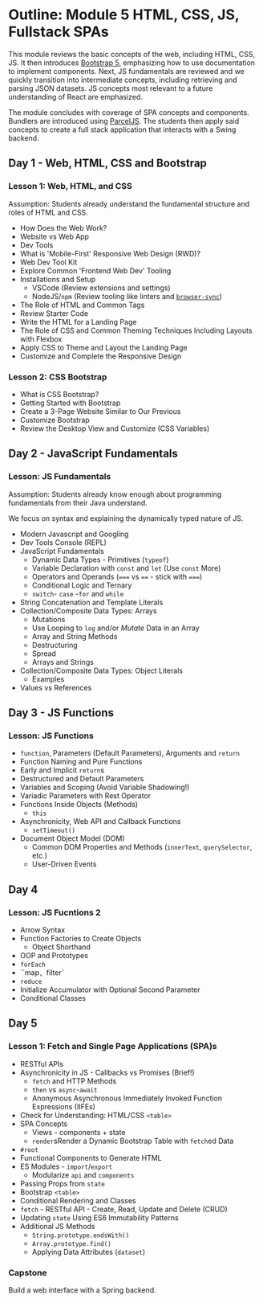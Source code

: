 # Outline: Module 5 HTML, CSS, JS, Fullstack SPAs

This module reviews the basic concepts of the web, including HTML, CSS, JS. It then introduces [Bootstrap 5,](https://getbootstrap.com/docs/5.0/getting-started/download/#package-managers) emphasizing how to use documentation to implement components. Next, JS fundamentals are reviewed and we quickly transition into intermediate concepts, including retrieving and parsing JSON datasets. JS concepts most relevant to a future understanding of React are emphasized. 

The module concludes with coverage of SPA concepts and components. Bundlers are introduced using [ParcelJS](https://parceljs.org/). The students then apply said concepts to create a full stack application that interacts with a Swing backend.

## Day 1 - Web, HTML, CSS and Bootstrap

### Lesson 1: Web, HTML, and CSS

Assumption: Students already understand the fundamental structure and roles of HTML and CSS.

* How Does the Web Work?
* Website vs Web App
* Dev Tools
* What is 'Mobile-First' Responsive Web Design (RWD)?
* Web Dev Tool Kit
* Explore Common 'Frontend Web Dev' Tooling
* Installations and Setup
  * VSCode (Review extensions and settings)
  * NodeJS/`npm` (Review tooling like linters and [`browser-sync`](https://browsersync.io/))
* The Role of HTML and Common Tags
* Review Starter Code
* Write the HTML for a Landing Page
* The Role of CSS and Common Theming Techniques Including Layouts with Flexbox
* Apply CSS to Theme and Layout the Landing Page
* Customize and Complete the Responsive Design

### Lesson 2: CSS Bootstrap

* What is CSS Bootstrap?
* Getting Started with Bootstrap
* Create a 3-Page Website Similar to Our Previous
* Customize Bootstrap
* Review the Desktop View and Customize (CSS Variables)

## Day 2 - JavaScript Fundamentals

### Lesson: JS Fundamentals

Assumption: Students already know enough about programming fundamentals from their Java understand.

We focus on syntax and explaining the dynamically typed nature of JS.

* Modern Javascript and Googling
* Dev Tools Console (REPL)
* JavaScript Fundamentals
  * Dynamic Data Types - Primitives (`typeof`)
  * Variable Declaration with `const` and `let` (Use `const` More)
  * Operators and Operands (`===` vs `==` - stick with `===`)
  * Conditional Logic and Ternary
  * `switch`- `case`
  -`for` and `while`
* String Concatenation and Template Literals
* Collection/Composite Data Types: Arrays
  * Mutations
  * Use Looping to `log` and/or _Mutate_ Data in an Array
  * Array and String Methods
  * Destructuring
  * Spread
  * Arrays and Strings
* Collection/Composite Data Types: Object Literals
  * Examples
* Values vs References

## Day 3 - JS Functions

### Lesson: JS Functions

* `function`, Parameters (Default Parameters), Arguments and `return`
* Function Naming and Pure Functions
* Early and Implicit `return`s
* Destructured and Default Parameters
* Variables and Scoping (Avoid Variable Shadowing!)
* Variadic Parameters with Rest Operator
* Functions Inside Objects (Methods)
  * `this`
* Asynchronicity, Web API and Callback Functions
  * `setTimeout()`
* Document Object Model (DOM)
  * Common DOM Properties and Methods (`innerText`, `querySelector`, etc.)
  * User-Driven Events

## Day 4

### Lesson: JS Fucntions 2

* Arrow Syntax
* Function Factories to Create Objects
  * Object Shorthand
* OOP and Prototypes
* `forEach`
* ``map`, `filter`
* `reduce`
* Initialize Accumulator with Optional Second Parameter
* Conditional Classes

## Day 5

### Lesson 1: Fetch and Single Page Applications (SPA)s

* RESTful APIs
* Asynchronicity in JS - Callbacks vs Promises (Brief!)
  * `fetch` and HTTP Methods
  * `then` vs `async`-`await`
  * Anonymous Asynchronous Immediately Invoked Function Expressions (IIFEs)
* Check for Understanding: HTML/CSS `<table>`
* SPA Concepts
  * Views - components + state
  * `render`sRender a Dynamic Bootstrap Table with `fetch`ed Data
* `#root`
* Functional Components to Generate HTML
* ES Modules - `import`/`export`
  * Modularize `api` and `components`
* Passing Props from `state`
* Bootstrap `<table>`
* Conditional Rendering and Classes
* `fetch` - RESTful API - Create, Read, Update and Delete (CRUD)
* Updating `state` Using ES6 Immutability Patterns
* Additional JS Methods
  * `String.prototype.endsWith()`
  * `Array.prototype.find()`
  * Applying Data Attributes (`dataset`)

### Capstone

Build a web interface with a Spring backend.
